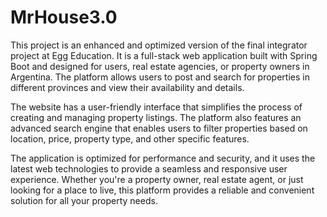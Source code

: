 # MrHouse3.0
This project is an enhanced and optimized version of the final integrator project at Egg Education. It is a full-stack web application built with Spring Boot and designed for users, real estate agencies, or property owners in Argentina. The platform allows users to post and search for properties in different provinces and view their availability and details.

The website has a user-friendly interface that simplifies the process of creating and managing property listings. The platform also features an advanced search engine that enables users to filter properties based on location, price, property type, and other specific features.

The application is optimized for performance and security, and it uses the latest web technologies to provide a seamless and responsive user experience. Whether you're a property owner, real estate agent, or just looking for a place to live, this platform provides a reliable and convenient solution for all your property needs.
